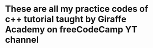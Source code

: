 # These are all my practice codes of c++ tutorial taught by Giraffe Academy on freeCodeCamp YT channel